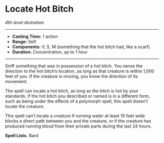 # Locate Hot Bitch
*4th-level divination*
___
- **Casting Time:** 1 action
- **Range:** Self
- **Components:** V, S, M (something that the hot bitch had, like a scarf)
- **Duration:** Concentration, up to 1 hour
___

Sniff something that was in possession of a hot bitch. You sense the direction to the hot bitch’s location, as long as that creature is within 1,000 feet of you. If the creature is moving, you know the direction of its movement.

The spell can locate a hot bitch, as long as the bitch is hot by your standards. If the hot bitch you described or named is in a different form, such as being under the effects of a polymorph spell, this spell doesn’t locate the creature.

This spell can’t locate a creature if running water at least 10 feet wide blocks a direct path between you and the creature, or if the creature has produced running blood from their private parts during the last 24 hours.

**Spell Lists.** Bard
